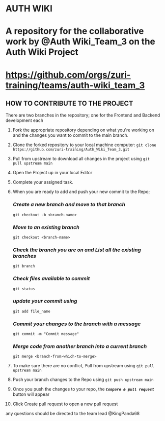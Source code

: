 # AUTH WIKI
# A repository for the collaborative work by @Auth Wiki_Team_3 on the Auth Wiki Project
# https://github.com/orgs/zuri-training/teams/auth-wiki_team_3

## HOW TO CONTRIBUTE TO THE PROJECT
There are two branches in the repository; one for the Frontend and Backend development each

1. Fork the appropriate repository depending on what you're working on and the changes you want to commit to the main branch.

2. Clone the forked repository to your local machine computer:
     `git clone https://github.com/zuri-training/Auth_Wiki_Team_3.git`

3. Pull from upstream to download all changes in the project using `git pull upstream main`

4. Open the Project up in your local Editor

5. Complete your assigned task.

6. When you are ready to add and push your new commit to the Repo;
   ### **_Create a new branch and move to that branch_**
    `git checkout -b <branch-name>`

    ### **_Move to an existing branch_**
    `git checkout <branch-name>`

    ### **_Check the branch you are on and List all the existing branches_**
    `git branch`

    ### **_Check files available to commit_**
    `git status`

    ### **_update your commit using_**
    `git add file_name `

    ### **_Commit your changes to the branch with a message_**
    `git commit -m "Commit message"`
     
    ### **_Merge code from another branch into a current branch_**
    `git merge <branch-from-which-to-merge>`

7. To make sure there are no conflict, Pull from upstream using `git pull upstream main`

8. Push your branch changes to the Repo using
    `git push upstream main`

11. Once you push the changes to your repo, the **_`Compare & pull request`_** button will appear

12. Click Create pull request to open a new pull request

any questions should be directed to the team lead @KingPanda68
